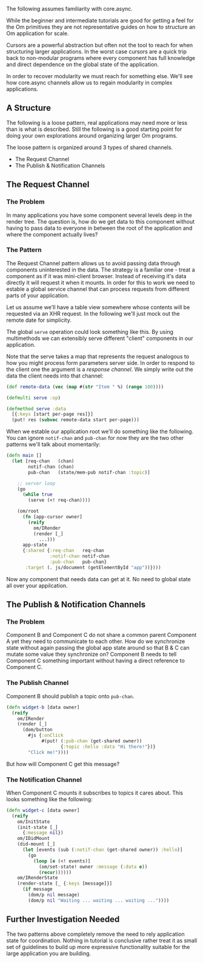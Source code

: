 The following assumes familiarity with core.async.

While the beginner and intermediate tutorials are good for getting a
feel for the Om primitives they are not representative guides on how to
structure an Om application for scale.

Cursors are a powerful abstraction but often not the tool to reach for
when structuring larger applications. In the worst case cursors are a
quick trip back to non-modular programs where every component has full
knowledge and direct dependence on the global state of the
application.

In order to recover modularity we must reach for something
else. We'll see how core.async channels allow us to regain modularity
in complex applications.

## A Structure

The following is a loose pattern, real applications may need more or
less than is what is described. Still the following is a good starting
point for doing your own explorations around organizing larger Om
programs.

The loose pattern is organized around 3 types of shared channels.

* The Request Channel
* The Publish & Notification Channels

## The Request Channel

### The Problem

In many applications you have some component several levels deep in
the render tree. The question is, how do we get data to this component
without having to pass data to everyone in between the root of the
application and where the component actually lives?

### The Pattern

The Request Channel pattern allows us to avoid passing data through
components uninterested in the data. The strategy is a familiar one -
treat a component as if it was mini-client browser. Instead of
receiving it's data directly it will request it when it mounts. In
order for this to work we need to estable a global service channel
that can process requests from different parts of your application.

Let us assume we'll have a table view somewhere whose contents will be
requested via an XHR request. In the following we'll just mock out the
remote date for simplicity.

The global `serve` operation could look something like this. By using
multimethods we can extensibly serve different "client" components in
our application.

Note that the serve takes a map that represents the request analogous
to how you might process form parameters server side. In order to
respond to the client one the argument is a *response channel*. We
simply write out the data the client needs into that channel:

```cljs
(def remote-data (vec (map #(str "Item " %) (range 100))))

(defmulti serve :op)

(defmethod serve :data
  [{:keys [start per-page res]}]
  (put! res (subvec remote-data start per-page)))
```

When we estable our application root we'll do something like the
following. You can ignore `notif-chan` and `pub-chan` for now they are
the two other patterns we'll talk about momentarily:

```cljs
(defn main []
  (let [req-chan   (chan)
        notif-chan (chan)
        pub-chan   (state/mem-pub notif-chan :topic)]

    ;; server loop
    (go
      (while true
        (serve (<! req-chan))))

    (om/root
      (fn [app-cursor owner]
        (reify
          om/IRender
          (render [_]
            ...)))
      app-state
      {:shared {:req-chan   req-chan
                :notif-chan notif-chan
                :pub-chan   pub-chan}
       :target (. js/document (getElementById "app"))})))
```

Now any component that needs data can get at it. No need to global
state all over your appilcation.

## The Publish & Notification Channels

### The Problem

Component B and Component C do not share a common parent Component A
yet they need to communicate to each other. How do we synchronize
state without again passing the global app state around so that B & C
can mutate some value they synchronize on? Component B needs to tell
Component C something important without having a direct reference to
Component C.

### The Publish Channel

Component B should publish a topic onto `pub-chan`.

```cljs
(defn widget-b [data owner]
  (reify
    om/IRender
    (render [_]
      (dom/button
        #js {:onClick
             #(put! (:pub-chan (get-shared owner))
                    {:topic :hello :data "Hi there!"})}
        "Click me!"))))
```

But how will Component C get this message?

### The Notification Channel

When Component C mounts it subscribes to topics it cares about. This
looks something like the following:

```cljs
(defn widget-c [data owner]
  (reify
    om/InitState
    (init-state [_]
      {:message nil})
    om/IDidMount
    (did-mount [_]
      (let [events (sub (:notif-chan (get-shared owner)) :hello)]
        (go
          (loop [e (<! events)]
            (om/set-state! owner :message (:data e))
            (recur))))))
    om/IRenderState
    (render-state [_ {:keys [message]}]
      (if message
        (dom/p nil message)
        (dom/p nil "Waiting ... waiting ... waiting ..."))))
```

## Further Investigation Needed

The two patterns above completely remove the need to rely application
state for coordination. Nothing in tutorial is conclusive rather treat
it as small set of guidelines to build up more expressive
functionality suitable for the large application you are building.